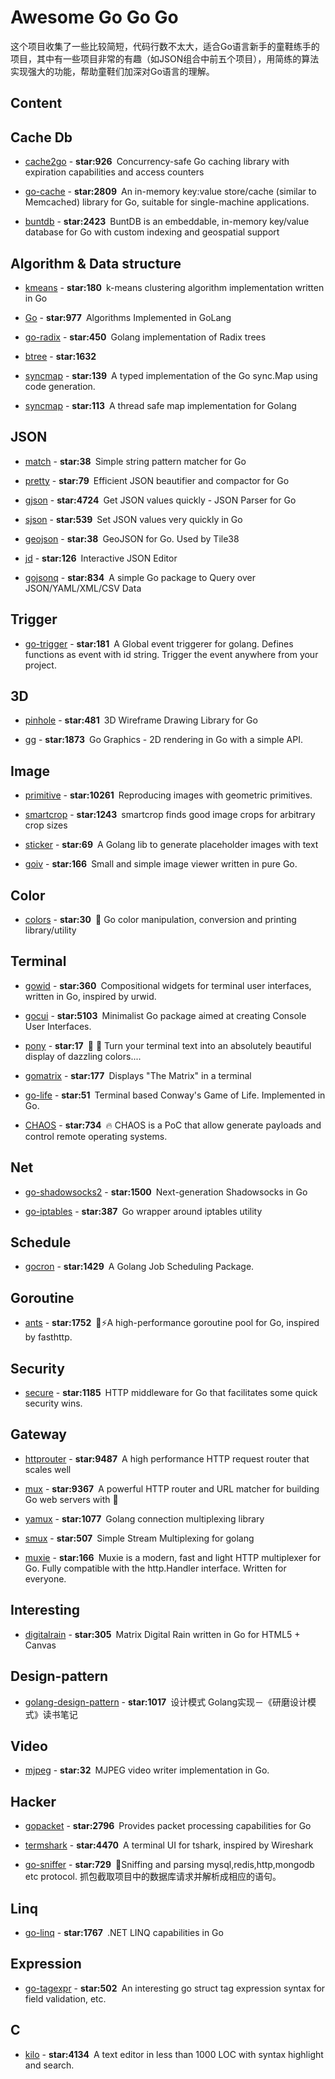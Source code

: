 Awesome Go Go Go
========================
这个项目收集了一些比较简短，代码行数不太大，适合Go语言新手的童鞋练手的项目，其中有一些项目非常的有趣（如JSON组合中前五个项目），用简练的算法实现强大的功能，帮助童鞋们加深对Go语言的理解。

## Content

## Cache Db

* [cache2go](https://github.com/muesli/cache2go) - **star:926**&ensp;Concurrency-safe Go caching library with expiration capabilities and access counters

* [go-cache](https://github.com/patrickmn/go-cache) - **star:2809**&ensp;An in-memory key:value store/cache (similar to Memcached) library for Go, suitable for single-machine applications.

* [buntdb](https://github.com/tidwall/buntdb) - **star:2423**&ensp;BuntDB is an embeddable, in-memory key/value database for Go with custom indexing and geospatial support


## Algorithm & Data structure

* [kmeans](https://github.com/muesli/kmeans) - **star:180**&ensp;k-means clustering algorithm implementation written in Go

* [Go](https://github.com/TheAlgorithms/Go) - **star:977**&ensp;Algorithms Implemented in GoLang

* [go-radix](https://github.com/armon/go-radix) - **star:450**&ensp;Golang implementation of Radix trees

* [btree](https://github.com/google/btree) - **star:1632**&ensp;

* [syncmap](https://github.com/a8m/syncmap) - **star:139**&ensp;A typed implementation of the Go sync.Map using code generation.

* [syncmap](https://github.com/DeanThompson/syncmap) - **star:113**&ensp;A thread safe map implementation for Golang

## JSON

* [match](https://github.com/tidwall/match) - **star:38**&ensp;Simple string pattern matcher for Go

* [pretty](https://github.com/tidwall/pretty) - **star:79**&ensp;Efficient JSON beautifier and compactor for Go

* [gjson](https://github.com/tidwall/gjson) - **star:4724**&ensp;Get JSON values quickly - JSON Parser for Go

* [sjson](https://github.com/tidwall/sjson) - **star:539**&ensp;Set JSON values very quickly in Go

* [geojson](https://github.com/tidwall/geojson) - **star:38**&ensp;GeoJSON for Go. Used by Tile38

* [jd](https://github.com/tidwall/jd) - **star:126**&ensp;Interactive JSON Editor

* [gojsonq](https://github.com/thedevsaddam/gojsonq) - **star:834**&ensp;A simple Go package to Query over JSON/YAML/XML/CSV Data

## Trigger

* [go-trigger](https://github.com/sadlil/go-trigger) - **star:181**&ensp;A Global event triggerer for golang. Defines functions as event with id string. Trigger the event anywhere from your project.

## 3D

* [pinhole](https://github.com/tidwall/pinhole) - **star:481**&ensp;3D Wireframe Drawing Library for Go

* [gg](https://github.com/fogleman/gg) - **star:1873**&ensp;Go Graphics - 2D rendering in Go with a simple API.

## Image

* [primitive](https://github.com/fogleman/primitive) - **star:10261**&ensp;Reproducing images with geometric primitives.

* [smartcrop](https://github.com/muesli/smartcrop) - **star:1243**&ensp;smartcrop finds good image crops for arbitrary crop sizes

* [sticker](https://github.com/muesli/sticker) - **star:69**&ensp;A Golang lib to generate placeholder images with text

* [goiv](https://github.com/gen2brain/goiv) - **star:166**&ensp;Small and simple image viewer written in pure Go.

## Color

* [colors](https://github.com/go-playground/colors) - **star:30**&ensp;:art: Go color manipulation, conversion and printing library/utility

## Terminal

* [gowid](https://github.com/gcla/gowid/tree/master/examples) - **star:360**&ensp;Compositional widgets for terminal user interfaces, written in Go, inspired by urwid.

* [gocui](https://github.com/jroimartin/gocui) - **star:5103**&ensp;Minimalist Go package aimed at creating Console User Interfaces.

* [pony](https://github.com/tidwall/pony) - **star:17**&ensp;🌈 🐴 Turn your terminal text into an absolutely beautiful display of dazzling colors....

* [gomatrix](https://github.com/GeertJohan/gomatrix) - **star:177**&ensp;Displays "The Matrix" in a terminal
 
* [go-life](https://github.com/sachaos/go-life) - **star:51**&ensp;Terminal based Conway's Game of Life. Implemented in Go.

* [CHAOS](https://github.com/tiagorlampert/CHAOS) - **star:734**&ensp;:fire: CHAOS is a PoC that allow generate payloads and control remote operating systems.

## Net

* [go-shadowsocks2](https://github.com/shadowsocks/go-shadowsocks2) - **star:1500**&ensp;Next-generation Shadowsocks in Go

* [go-iptables](https://github.com/coreos/go-iptables) - **star:387**&ensp;Go wrapper around iptables utility

## Schedule

* [gocron](https://github.com/jasonlvhit/gocron) - **star:1429**&ensp;A Golang Job Scheduling Package.

## Goroutine

* [ants](https://github.com/panjf2000/ants) - **star:1752**&ensp;🐜⚡️A high-performance goroutine pool for Go, inspired by fasthttp.

## Security

* [secure](https://github.com/unrolled/secure) - **star:1185**&ensp;HTTP middleware for Go that facilitates some quick security wins.

## Gateway

* [httprouter](https://github.com/julienschmidt/httprouter) - **star:9487**&ensp;A high performance HTTP request router that scales well

* [mux](https://github.com/gorilla/mux) - **star:9367**&ensp;A powerful HTTP router and URL matcher for building Go web servers with 🦍

* [yamux](https://github.com/hashicorp/yamux) - **star:1077**&ensp;Golang connection multiplexing library

* [smux](https://github.com/xtaci/smux) - **star:507**&ensp;Simple Stream Multiplexing for golang

* [muxie](https://github.com/kataras/muxie) - **star:166**&ensp;Muxie is a modern, fast and light HTTP multiplexer for Go. Fully compatible with the http.Handler interface. Written for everyone.

## Interesting

* [digitalrain](https://github.com/tidwall/digitalrain) - **star:305**&ensp;Matrix Digital Rain written in Go for HTML5 + Canvas

## Design-pattern

* [golang-design-pattern](https://github.com/senghoo/golang-design-pattern) - **star:1017**&ensp;设计模式 Golang实现－《研磨设计模式》读书笔记

## Video

* [mjpeg](https://github.com/icza/mjpeg) - **star:32**&ensp;MJPEG video writer implementation in Go.

## Hacker

* [gopacket](https://github.com/google/gopacket) - **star:2796**&ensp;Provides packet processing capabilities for Go

* [termshark](https://github.com/gcla/termshark) - **star:4470**&ensp;A terminal UI for tshark, inspired by Wireshark

* [go-sniffer](https://github.com/40t/go-sniffer) - **star:729**&ensp;🔎Sniffing and parsing mysql,redis,http,mongodb etc protocol. 抓包截取项目中的数据库请求并解析成相应的语句。

## Linq

* [go-linq](https://github.com/iamazy/go-linq) - **star:1767**&ensp;.NET LINQ capabilities in Go

## Expression
* [go-tagexpr](https://github.com/bytedance/go-tagexpr) - **star:502**&ensp;An interesting go struct tag expression syntax for field validation, etc.

## C

* [kilo](https://github.com/antirez/kilo)  - **star:4134**&ensp;A text editor in less than 1000 LOC with syntax highlight and search.
